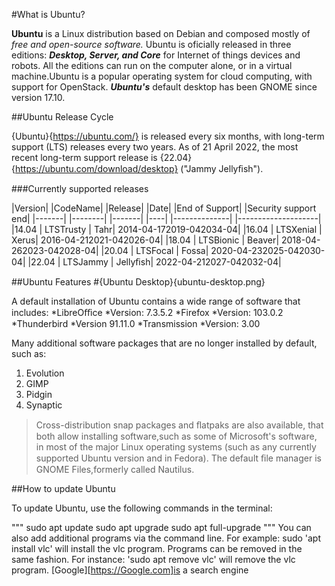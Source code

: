 #What is Ubuntu?

**Ubuntu** is a Linux distribution based on Debian and composed mostly of *free and open-source software.*
Ubuntu is oficially released in three editions: ***Desktop, Server, and Core*** for Internet of things devices and
robots. All the editions can run on the computer alone, or in a virtual machine.Ubuntu is a popular
operating system for cloud computing, with support for OpenStack. ***Ubuntu's*** default desktop has been
GNOME since version 17.10.

##Ubuntu Release Cycle

{Ubuntu}{https://ubuntu.com/} is released every six months, with long-term support (LTS) releases every two years. As of 21 April
2022, the most recent long-term support release is {22.04}{https://ubuntu.com/download/desktop} ("Jammy Jellyﬁsh").


###Currently supported releases

|Version| |CodeName| |Release| |Date| |End of Support| |Security support end|
|-------| |--------| |-------| |----| |--------------| |--------------------|
|14.04 | LTSTrusty | Tahr| 2014-04-172019-042034-04|
|16.04 | LTSXenial | Xerus| 2016-04-212021-042026-04|
|18.04 | LTSBionic | Beaver| 2018-04-262023-042028-04|
|20.04 | LTSFocal | Fossa| 2020-04-232025-042030-04|
|22.04 | LTSJammy | Jellyﬁsh| 2022-04-212027-042032-04|

##Ubuntu Features
#{Ubuntu Desktop}{ubuntu-desktop.png}

A default installation of Ubuntu contains a wide range of software that includes:
*LibreOﬃce
   *Version: 7.3.5.2
*Firefox
    *Version: 103.0.2
*Thunderbird
    *Version 91.11.0
*Transmission
    *Version: 3.00

Many additional software packages that are no longer installed by default, such as:
1. Evolution
2. GIMP
3. Pidgin
4. Synaptic


> Cross-distribution snap packages and ﬂatpaks are also available, that both allow installing software,such as some of Microsoft's software, in most of the major Linux operating systems (such as any currently supported Ubuntu version and in Fedora). The default ﬁle manager is GNOME Files,formerly called Nautilus.

##How to update Ubuntu

To update Ubuntu, use the following commands in the terminal:


"""
sudo apt update
sudo apt upgrade
sudo apt full-upgrade
"""
You can also add additional programs via the command line. For example: sudo 'apt install vlc' will install the vlc program. Programs can be removed in the same fashion. For instance: 'sudo apt remove vlc' will remove the vlc program.
[Google][https://Google.com]is a search engine